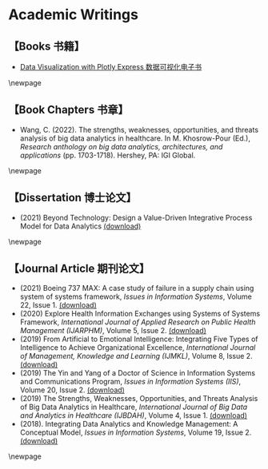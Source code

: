 # Academic Writings

## 【Books 书籍】

- [Data Visualization with Plotly Express 数据可视化电子书](https://www.plotlybook.xyz)


\newpage

## 【Book Chapters 书章】

- Wang, C. (2022). The strengths, weaknesses, opportunities, and threats analysis of big data analytics in healthcare. In M. Khosrow-Pour (Ed.), *Research anthology on big data analytics, architectures, and applications* (pp. 1703-1718). Hershey, PA: IGI Global.


\newpage

## 【Dissertation 博士论文】

- (2021) Beyond Technology: Design a Value-Driven Integrative Process Model for Data Analytics [(download)](https://github.com/wcj365/love/raw/main/src/_static/pdf/wang_dissertation.pdf)

\newpage

## 【Journal Article 期刊论文】

- (2021) Boeing 737 MAX: A case study of failure in a supply chain using system of systems framework, *Issues in Information Systems*, Volume 22, Issue 1. [(download)](http://www.iacis.org/iis/2021/1_iis_2021_51-62.pdf)
- (2020) Explore Health Information Exchanges using Systems of Systems Framework, *International Journal of Applied Research on Public Health Management (IJARPHM)*, Volume 5, Issue 2. [(download)](https://github.com/wcj365/love/raw/main/src/_static/pdf/Exploring-Health-Information-Exchange.pdf)
- (2019) From Artificial to Emotional Intelligence: Integrating Five Types of Intelligence to Achieve Organizational Excellence, *International Journal of Management, Knowledge and Learning (IJMKL)*, Volume 8, Issue 2. [(download)](https://github.com/wcj365/love/raw/main/src/_static/pdf/From-Artificial-to-Emotional-Intelligence.pdf)
- (2019) The Yin and Yang of a Doctor of Science in Information Systems and Communications Program,  *Issues in Information Systems (IIS)*, Volume 20, Issue 2. [(download)](http://www.iacis.org/iis/2019/2_iis_2019_128-139.pdf)
- (2019) The Strengths, Weaknesses, Opportunities, and Threats Analysis of Big Data Analytics in Healthcare, *International Journal of Big Data and Analytics in Healthcare (IJBDAH)*, Volume 4, Issue 1. [(download)](https://github.com/wcj365/love/raw/main/src/_static/pdf/SWOT-Analysis-Big-Data-Healthcare.pdf)
- (2018). Integrating Data Analytics and Knowledge Management: A Conceptual Model, *Issues in Information Systems*, Volume 19, Issue 2. [(download)](http://www.iacis.org/iis/2018/2_iis_2018_208-216.pdf)

\newpage

